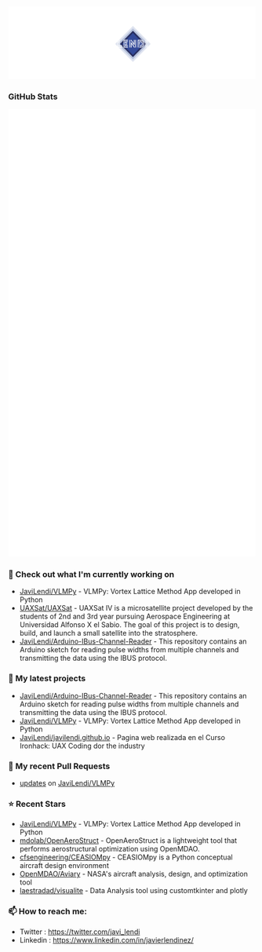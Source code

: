 <p align="center"><img src="https://github.com/JaviLendi/JaviLendi/blob/8b092c87149dd909d30b5835611e526b4a3b976d/logo.png" /></p>

### GitHub Stats

[//]: # "[![CodeTime Badge](https://img.shields.io/endpoint?style=for-the-badge&color=222&url=https%3A%2F%2Fapi.codetime.dev%2Fshield%3Fid%3D25485%26project%3D%26in=0)](https://codetime.dev)"

<p align="left"><img src="https://raw.githubusercontent.com/JaviLendi/JaviLendi/main/github-metrics.svg" /></p>

### 👷 Check out what I'm currently working on

- [JaviLendi/VLMPy](https://github.com/JaviLendi/VLMPy) - VLMPy: Vortex Lattice Method App developed in Python
- [UAXSat/UAXSat](https://github.com/UAXSat/UAXSat) - UAXSat IV is a microsatellite project developed by the students of 2nd and 3rd year pursuing Aerospace Engineering at Universidad Alfonso X el Sabio. The goal of this project is to design, build, and launch a small satellite into the stratosphere.
- [JaviLendi/Arduino-IBus-Channel-Reader](https://github.com/JaviLendi/Arduino-IBus-Channel-Reader) - This repository contains an Arduino sketch for reading pulse widths from multiple channels and transmitting the data using the IBUS protocol. 
### 🌱 My latest projects

- [JaviLendi/Arduino-IBus-Channel-Reader](https://github.com/JaviLendi/Arduino-IBus-Channel-Reader) - This repository contains an Arduino sketch for reading pulse widths from multiple channels and transmitting the data using the IBUS protocol. 
- [JaviLendi/VLMPy](https://github.com/JaviLendi/VLMPy) - VLMPy: Vortex Lattice Method App developed in Python
- [JaviLendi/javilendi.github.io](https://github.com/JaviLendi/javilendi.github.io) - Pagina web realizada en el Curso Ironhack: UAX Coding dor the industry
### 🔨 My recent Pull Requests

- [updates](https://github.com/JaviLendi/VLMPy/pull/8) on [JaviLendi/VLMPy](https://github.com/JaviLendi/VLMPy)
### ⭐ Recent Stars

- [JaviLendi/VLMPy](https://github.com/JaviLendi/VLMPy) - VLMPy: Vortex Lattice Method App developed in Python
- [mdolab/OpenAeroStruct](https://github.com/mdolab/OpenAeroStruct) - OpenAeroStruct is a lightweight tool that performs aerostructural optimization using OpenMDAO.
- [cfsengineering/CEASIOMpy](https://github.com/cfsengineering/CEASIOMpy) - CEASIOMpy is a Python conceptual aircraft design environment
- [OpenMDAO/Aviary](https://github.com/OpenMDAO/Aviary) - NASA&#39;s aircraft analysis, design, and optimization tool
- [laestradad/visualite](https://github.com/laestradad/visualite) - Data Analysis tool using customtkinter and plotly
### 📫 How to reach me:
  - Twitter   : <https://twitter.com/javi_lendi>
  - Linkedin   : <https://www.linkedin.com/in/javierlendinez/>
